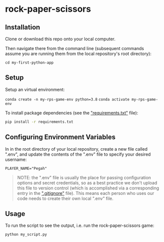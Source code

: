 # rock-paper-scissors

## Installation

Clone or download this repo onto your local computer.

Then navigate there from the command line (subsequent commands assume you are running them from the local repository's root directory):

```cd my-first-python-app```

## Setup

Setup an virtual environment:

```conda create -n my-rps-game-env python=3.8```
```conda activate my-rps-game-env```


To install package dependencies (see the ["requirements.txt"](/requirements.txt) file):

```sh
pip install -r requirements.txt
```

## Configuring Environment Variables

In in the root directory of your local repository, create a new file called ".env", and update the contents of the ".env" file to specify your desired username:

    PLAYER_NAME="Pegah"

> NOTE: the ".env" file is usually the place for passing configuration options and secret credentials, so as a best practice we don't upload this file to version control (which is accomplished via a corresponding entry in the [".gitignore"](/.gitignore) file). This means each person who uses our code needs to create their own local ".env" file.


## Usage

To run the script to see the output, i.e. run the rock-paper-scissors game:

```python my_script.py```